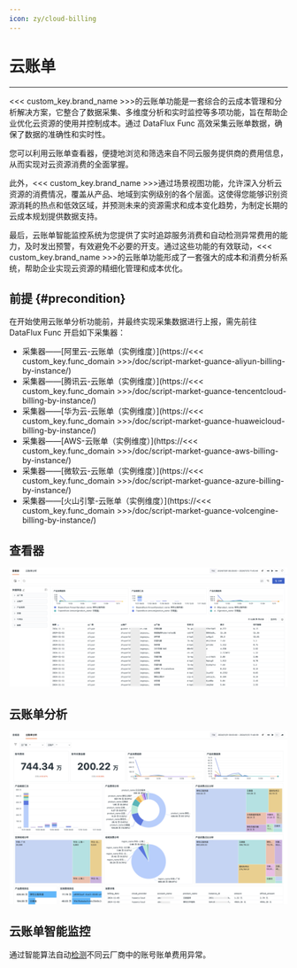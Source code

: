 ```yaml
---
icon: zy/cloud-billing
---
```


# 云账单
---

<<< custom_key.brand_name >>>的云账单功能是一套综合的云成本管理和分析解决方案，它整合了数据采集、多维度分析和实时监控等多项功能，旨在帮助企业优化云资源的使用并控制成本。通过 DataFlux Func 高效采集云账单数据，确保了数据的准确性和实时性。

您可以利用云账单查看器，便捷地浏览和筛选来自不同云服务提供商的费用信息，从而实现对云资源消费的全面掌握。

此外，<<< custom_key.brand_name >>>通过场景视图功能，允许深入分析云资源的消费情况，覆盖从产品、地域到实例级别的各个层面。这使得您能够识别资源消耗的热点和低效区域，并预测未来的资源需求和成本变化趋势，为制定长期的云成本规划提供数据支持。

最后，云账单智能监控系统为您提供了实时追踪服务消费和自动检测异常费用的能力，及时发出预警，有效避免不必要的开支。通过这些功能的有效联动，<<< custom_key.brand_name >>>的云账单功能形成了一套强大的成本和消费分析系统，帮助企业实现云资源的精细化管理和成本优化。

## 前提 {#precondition}

在开始使用云账单分析功能前，并最终实现采集数据进行上报，需先前往 DataFlux Func 开启如下采集器：

- 采集器——[阿里云-云账单（实例维度）](https://<<< custom_key.func_domain >>>/doc/script-market-guance-aliyun-billing-by-instance/)
- 采集器——[腾讯云-云账单（实例维度）](https://<<< custom_key.func_domain >>>/doc/script-market-guance-tencentcloud-billing-by-instance/)
- 采集器——[华为云-云账单（实例维度）](https://<<< custom_key.func_domain >>>/doc/script-market-guance-huaweicloud-billing-by-instance/)
- 采集器——[AWS-云账单（实例维度）](https://<<< custom_key.func_domain >>>/doc/script-market-guance-aws-billing-by-instance/)
- 采集器——[微软云-云账单（实例维度）](https://<<< custom_key.func_domain >>>/doc/script-market-guance-azure-billing-by-instance/)
- 采集器——[火山引擎-云账单（实例维度）](https://<<< custom_key.func_domain >>>/doc/script-market-guance-volcengine-billing-by-instance/)

## 查看器

![](img/bill-intelligent-detection-2.png)

## 云账单分析

![](img/bill-intelligent-detection-3.png)

## 云账单智能监控


通过智能算法自动[检测](../monitoring/intelligent-monitoring/cloud-bill-detection.md)不同云厂商中的账号账单费用异常。

